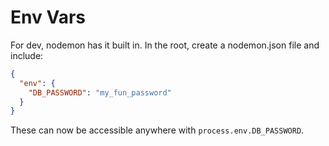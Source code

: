 # Env Vars

For dev, nodemon has it built in. In the root, create a nodemon.json file and include:

```json
{
  "env": {
    "DB_PASSWORD": "my_fun_password"
  }
}
```

These can now be accessible anywhere with `process.env.DB_PASSWORD`.
